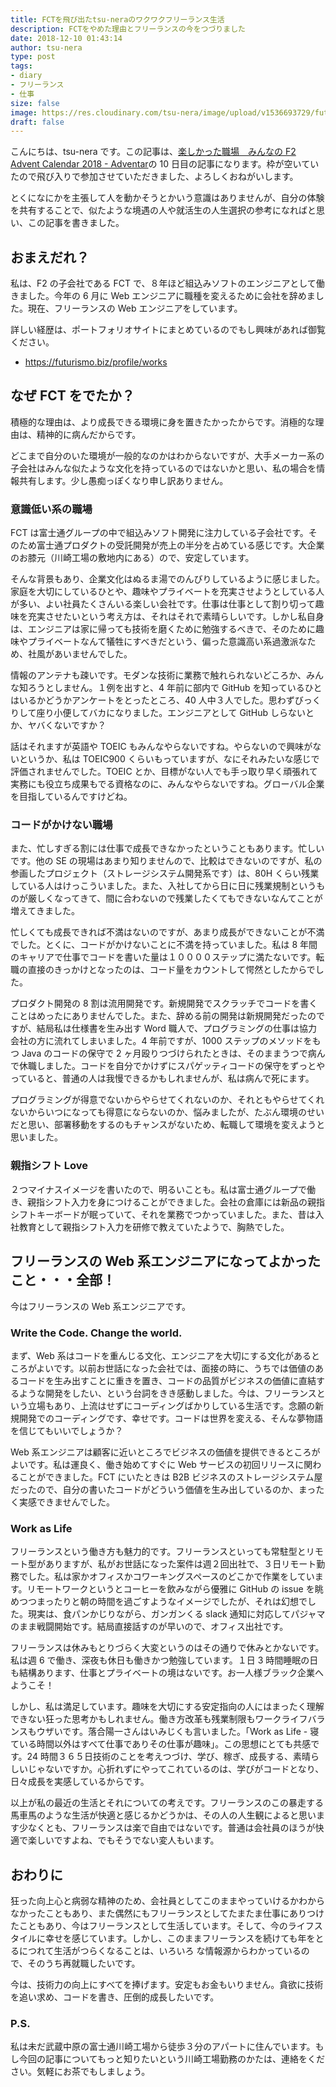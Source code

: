 ```yaml
---
title: FCTを飛び出たtsu-neraのワクワクフリーランス生活
description: FCTをやめた理由とフリーランスの今をつづりました
date: 2018-12-10 01:43:14
author: tsu-nera
type: post
tags:
- diary
- フリーランス
- 仕事
size: false
image: https://res.cloudinary.com/tsu-nera/image/upload/v1536693729/futurismo/thumbnails/diary.jpg
draft: false
---
```


こんにちは、tsu-nera です。この記事は、[楽しかった職場　みんなの F2 Advent Calendar 2018 \- Adventar](https://adventar.org/calendars/3333)の 10 日目の記事になります。枠が空いていたので飛び入りで参加させていただきました、よろしくおねがいします。

とくになにかを主張して人を動かそうとかいう意識はありませんが、自分の体験を共有することで、似たような境遇の人や就活生の人生選択の参考になればと思い、この記事を書きました。

## おまえだれ？

私は、F2 の子会社である FCT で、８年ほど組込みソフトのエンジニアとして働きました。今年の 6 月に Web エンジニアに職種を変えるために会社を辞めました。現在、フリーランスの Web エンジニアをしています。

詳しい経歴は、ポートフォリオサイトにまとめているのでもし興味があれば御覧ください。

- https://futurismo.biz/profile/works

## なぜ FCT をでたか？

積極的な理由は、より成長できる環境に身を置きたかったからです。消極的な理由は、精神的に病んだからです。

どこまで自分のいた環境が一般的なのかはわからないですが、大手メーカー系の子会社はみんな似たような文化を持っているのではないかと思い、私の場合を情報共有します。少し愚痴っぽくなり申し訳ありません。

### 意識低い系の職場

FCT は富士通グループの中で組込みソフト開発に注力している子会社です。そのため富士通プロダクトの受託開発が売上の半分を占めている感じです。大企業のお膝元（川崎工場の敷地内にある）ので、安定しています。

そんな背景もあり、企業文化はぬるま湯でのんびりしているように感じました。家庭を大切にしているひとや、趣味やプライベートを充実させようとしている人が多い、よい社員たくさんいる楽しい会社です。仕事は仕事として割り切って趣味を充実させたいという考え方は、それはそれで素晴らしいです。しかし私自身は、エンジニアは家に帰っても技術を磨くために勉強するべきで、そのために趣味やプライベートなんて犠牲にすべきだという、偏った意識高い系過激派なため、社風があいませんでした。

情報のアンテナも疎いです。モダンな技術に業務で触れられないどころか、みんな知ろうとしません。１例を出すと、4 年前に部内で GitHub を知っているひとはいるかどうかアンケートをとったところ、40 人中３人でした。思わずびっくりして座り小便してバカになりました。エンジニアとして GitHub しらないとか、ヤバくないですか？

話はそれますが英語や TOEIC もみんなやらないですね。やらないので興味がないというか、私は TOEIC900 くらいもっていますが、なにそれみたいな感じで評価されませんでした。TOEIC とか、目標がない人でも手っ取り早く頑張れて実務にも役立ち成果もでる資格なのに、みんなやらないですね。グローバル企業を目指しているんですけどね。

### コードがかけない職場

また、忙しすぎる割には仕事で成長できなかったということもあります。忙しいです。他の SE の現場はあまり知りませんので、比較はできないのですが、私の参画したプロジェクト（ストレージシステム開発系です）は、80H くらい残業している人はけっこういました。また、入社してから日に日に残業規制というものが厳しくなってきて、間に合わないので残業したくてもできないなんてことが増えてきました。

忙しくても成長できれば不満はないのですが、あまり成長ができないことが不満でした。とくに、コードがかけないことに不満を持っていました。私は 8 年間のキャリアで仕事でコードを書いた量は１００００ステップに満たないです。転職の直接のきっかけとなったのは、コード量をカウントして愕然としたからでした。

プロダクト開発の 8 割は流用開発です。新規開発でスクラッチでコードを書くことはめったにありませんでした。また、辞める前の開発は新規開発だったのですが、結局私は仕様書を生み出す Word 職人で、プログラミングの仕事は協力会社の方に流れてしまいました。4 年前ですが、1000 ステップのメソッドをもつ Java のコードの保守で 2 ヶ月殴りつづけられたときは、そのままうつで病んで休職しました。コードを自分でかけずにスパゲッティコードの保守をずっとやっていると、普通の人は我慢できるかもしれませんが、私は病んで死にます。

プログラミングが得意でないからやらせてくれないのか、それともやらせてくれないからいつになっても得意にならないのか、悩みましたが、たぶん環境のせいだと思い、部署移動をするのもチャンスがないため、転職して環境を変えようと思いました。

### 親指シフト Love

２つマイナスイメージを書いたので、明るいことも。私は富士通グループで働き、親指シフト入力を身につけることができました。会社の倉庫には新品の親指シフトキーボードが眠っていて、それを業務でつかっていました。また、昔は入社教育として親指シフト入力を研修で教えていたようで、胸熱でした。

## フリーランスの Web 系エンジニアになってよかったこと・・・全部！

今はフリーランスの Web 系エンジニアです。

### Write the Code. Change the world.

まず、Web 系はコードを重んじる文化、エンジニアを大切にする文化があるところがよいです。以前お世話になった会社では、面接の時に、うちでは価値のあるコードを生み出すことに重きを置き、コードの品質がビジネスの価値に直結するような開発をしたい、という台詞をきき感動しました。今は、フリーランスという立場もあり、上流はせずにコーディングばかりしている生活です。念願の新規開発でのコーディングです、幸せです。コードは世界を変える、そんな夢物語を信じてもいいでしょうか？

Web 系エンジニアは顧客に近いところでビジネスの価値を提供できるところがよいです。私は運良く、働き始めてすぐに Web サービスの初回リリースに関わることができました。FCT にいたときは B2B ビジネスのストレージシステム屋だったので、自分の書いたコードがどういう価値を生み出しているのか、まったく実感できませんでした。

### Work as Life

フリーランスという働き方も魅力的です。フリーランスといっても常駐型とリモート型がありますが、私がお世話になった案件は週２回出社で、３日リモート勤務でした。私は家かオフィスかコワーキングスペースのどこかで作業をしています。リモートワークというとコーヒーを飲みながら優雅に GitHub の issue を眺めつつまったりと朝の時間を過ごすようなイメージでしたが、それは幻想でした。現実は、食パンかじりながら、ガンガンくる slack 通知に対応してパジャマのまま戦闘開始です。結局直接話すのが早いので、オフィス出社です。

フリーランスは休みもとりづらく大変というのはその通りで休みとかないです。私は週 6 で働き、深夜も休日も働きかつ勉強しています。１日 3 時間睡眠の日も結構あります、仕事とプライベートの境はないです。お一人様ブラック企業へようこそ！

しかし、私は満足しています。趣味を大切にする安定指向の人にはまったく理解できない狂った思考かもしれません。働き方改革も残業制限もワークライフバランスもウザいです。落合陽一さんはいみじくも言いました。「Work as Life - 寝ている時間以外はすべて仕事でありその仕事が趣味」。この思想にとても共感です。24 時間３６５日技術のことを考えつづけ、学び、稼ぎ、成長する、素晴らしいじゃないですか。心折れずにやってこれているのは、学びがコードとなり、日々成長を実感しているからです。

以上が私の最近の生活とそれについての考えです。フリーランスのこの暴走する馬車馬のような生活が快適と感じるかどうかは、その人の人生観によると思います少なくとも、フリーランスは楽で自由ではないです。普通は会社員のほうが快適で楽しいですよね、でもそうでない変人もいます。

## おわりに

狂った向上心と病弱な精神のため、会社員としてこのままやっていけるかわからなかったこともあり、また偶然にもフリーランスとしてたまたま仕事にありつけたこともあり、今はフリーランスとして生活しています。そして、今のライフスタイルに幸せを感じています。しかし、このままフリーランスを続けても年をとるにつれて生活がつらくなることは、いろいろ な情報源からわかっているので、そのうち再就職したいです。

今は、技術力の向上にすべてを捧げます。安定もお金もいりません。貪欲に技術を追い求め、コードを書き、圧倒的成長したいです。

### P.S.

私は未だ武蔵中原の富士通川崎工場から徒歩３分のアパートに住んでいます。もし今回の記事についてもっと知りたいという川崎工場勤務のかたは、連絡をください。気軽にお茶でもしましょう。
